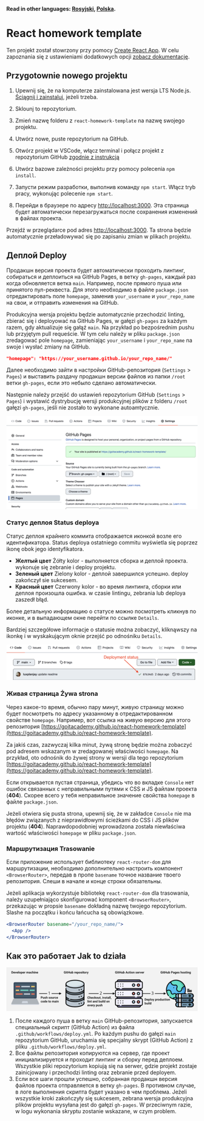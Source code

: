 **Read in other languages: [Rosyjski](README.md), [Polska](README.pl.md).**

# React homework template

Ten projekt został stowrzony przy pomocy [Create React App](https://github.com/facebook/create-react-app). W celu zapoznania się z ustawieniami dodatkowych opcji [zobacz dokumentację](https://facebook.github.io/create-react-app/docs/getting-started).

## Przygotownie nowego projektu

1. Upewnij się, że na komputerze zainstalowana jest wersja LTS Node.js. [Ściągnij i zainstaluj](https://nodejs.org/en/), jeżeli trzeba. 
2. Sklounj to repozytorium.
3. Zmień nazwę folderu z `react-homework-template` na nazwę swojego projektu.
4. Utwórz nowe, puste repozytorium na GitHub.
5. Otwórz projekt w VSCode, włącz terminal i połącz projekt z repozytorium GitHub [zgodnie z instrukcją](https://docs.github.com/en/get-started/getting-started-with-git/managing-remote-repositories#changing-a-remote-repositorys-url)   
6. Utwórz bazowe zależności projektu przy pomocy polecenia `npm install`.

8. Запусти режим разработки, выполнив команду `npm start`.
Włącz tryb pracy, wykonując polecenie `npm start`.

10. Перейди в браузере по адресу [http://localhost:3000](http://localhost:3000).
   Эта страница будет автоматически перезагружаться после сохранения изменений в
   файлах проекта.
   
   Przejdź w przeglądarce pod adres [http://localhost:3000](http://localhost:3000). Ta strona będzie automatycznie przeładowywać się po zapisaniu zmian w plikach projektu.

## Деплой Deploy

Продакшн версия проекта будет автоматически проходить линтинг, собираться и
деплоиться на GitHub Pages, в ветку `gh-pages`, каждый раз когда обновляется
ветка `main`. Например, после прямого пуша или принятого пул-реквеста. Для этого
необходимо в файле `package.json` отредактировать поле `homepage`, заменив
`your_username` и `your_repo_name` на свои, и отправить изменения на GitHub.

Produkcyjna wersja projektu będzie automatycznie przechodzić linting, zbierać się i deployować na GitHub Pages, w gałęzi `gh-pages` za każdym razem, gdy aktualizuje się gałąź `main`. Na przykład po bezpośrednim pushu lub przyjętym pull requeście. W tym celu należy w pliku `package.json` zredagować pole `homepage`, zamieniając `your_username` i `your_repo_name` na swoje i wysłać zmiany na GitHub.

```json
"homepage": "https://your_username.github.io/your_repo_name/"
```

Далее необходимо зайти в настройки GitHub-репозитория (`Settings` > `Pages`) и
выставить раздачу продакшн версии файлов из папки `/root` ветки `gh-pages`, если
это небыло сделано автоматически.

Następnie należy przejść do ustawień repozytorium GitHub (`Settings` > `Pages`) i wystawić dystrybucję wersji produkcyjnej plików z folderu `/root` gałęzi `gh-pages`, jeśli nie zostało to wykonane autoamtycznie.

![GitHub Pages settings](./assets/repo-settings.png)

### Статус деплоя Status deploya

Статус деплоя крайнего коммита отображается иконкой возле его идентификатора.
Status deploya ostatniego commitu wyświetla się poprzez ikonę obok jego identyfikatora.

- **Желтый цвет** Żółty kolor - выполняется сборка и деплой проекта. wykonuje się zebranie i deploy projektu.
- **Зеленый цвет** Zielony kolor - деплой завершился успешно. deploy zakończył sie sukcesem.
- **Красный цвет** Czerwony kolor - во время линтинга, сборки или деплоя произошла ошибка. w czasie lintingu, zebrania lub deploya zaszedł błąd.

Более детальную информацию о статусе можно посмотреть кликнув по иконке, и в
выпадающем окне перейти по ссылке `Details`.

Bardziej szczegółowe informacje o statusie można zobaczyć, kliknąwszy na ikonkę i w wyskakującym oknie przejść po odnośniku `Details`.

![Deployment status](./assets/status.png)

### Живая страница Żywa strona

Через какое-то время, обычно пару минут, живую страницу можно будет посмотреть
по адресу указанному в отредактированном свойстве `homepage`. Например, вот
ссылка на живую версию для этого репозитория
[https://goitacademy.github.io/react-homework-template](https://goitacademy.github.io/react-homework-template).

Za jakiś czas, zazwyczaj kilka minut, żywą stronę będzie można zobaczyć pod adresem wskazanym w zredagowanej właściwości `homepage`. Na przykład, oto odnośnik do żywej strony w wersji dla tego repozytorium [https://goitacademy.github.io/react-homework-template](https://goitacademy.github.io/react-homework-template).

Если открывается пустая страница, убедись что во вкладке `Console` нет ошибок
связанных с неправильными путями к CSS и JS файлам проекта (**404**). Скорее
всего у тебя неправильное значение свойства `homepage` в файле `package.json`.

Jeżeli otwiera się pusta strona, upewnij się, że w zakładce `Console` nie ma błędów związanych z nieprawidłowymi ścieżkami do CSS i JS plików projektu (**404**). Naprawdopodobniej wprowadzona została niewłaściwa wartość właściwości `homepage` w pliku `package.json`.

### Маршрутизация Trasowanie

Если приложение использует библиотеку `react-router-dom` для маршрутизации,
необходимо дополнительно настроить компонент `<BrowserRouter>`, передав в пропе
`basename` точное название твоего репозитория. Слеши в начале и конце строки
обязательны.

Jeżeli aplikacja wykorzystuje bibliotekę `react-router-dom` dla trasowania, należy uzupełniająco skonfigurować komponent `<BrowserRouter>`, przekazując w propsie `basename` dokładną nazwę twojego repozytorium. Slashe na początku i końcu łańcucha są obowiązkowe.

```jsx
<BrowserRouter basename="/your_repo_name/">
  <App />
</BrowserRouter>
```

## Как это работает Jak to działa

![How it works](./assets/how-it-works.png)

1. После каждого пуша в ветку `main` GitHub-репозитория, запускается специальный
   скрипт (GitHub Action) из файла `.github/workflows/deploy.yml`.
   Po każdym pushu do gałęzi `main` repozytorium GitHub, uruchamia się specjalny skrypt (GitHub Action) z pliku `.github/workflows/deploy.yml`.
2. Все файлы репозитория копируются на сервер, где проект инициализируется и
   проходит линтинг и сборку перед деплоем.
   Wszystkie pliki repozytorium kopiują się na serwer, gdzie projekt zostaje zainicjowany i przechodzi linting oraz zebranie przed deployem.
3. Если все шаги прошли успешно, собранная продакшн версия файлов проекта
   отправляется в ветку `gh-pages`. В противном случае, в логе выполнения
   скрипта будет указано в чем проблема.
   Jeżeli wszystkie kroki zakończyły się sukcesem, zebrana wersja produkcyjna plików projektu wysyłana jest do gałęzi `gh-pages`. W przeciwnym razie, w logu wykonania skryptu zostanie wskazane, w czym problem.
